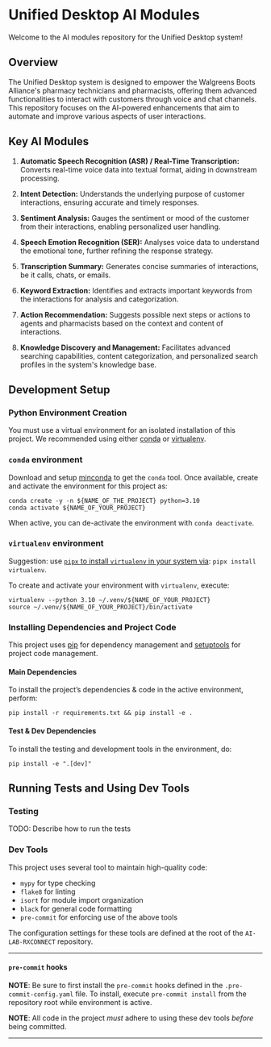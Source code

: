 # Unified Desktop AI Modules

Welcome to the AI modules repository for the Unified Desktop system!

## Overview

The Unified Desktop system is designed to empower the Walgreens Boots Alliance's pharmacy technicians and pharmacists, offering them advanced functionalities to interact with customers through voice and chat channels. This repository focuses on the AI-powered enhancements that aim to automate and improve various aspects of user interactions.

## Key AI Modules

1. **Automatic Speech Recognition (ASR) / Real-Time Transcription:** Converts real-time voice data into textual format, aiding in downstream processing.

2. **Intent Detection:** Understands the underlying purpose of customer interactions, ensuring accurate and timely responses.

3. **Sentiment Analysis:** Gauges the sentiment or mood of the customer from their interactions, enabling personalized user handling.

4. **Speech Emotion Recognition (SER):** Analyses voice data to understand the emotional tone, further refining the response strategy.

5. **Transcription Summary:** Generates concise summaries of interactions, be it calls, chats, or emails.

6. **Keyword Extraction:** Identifies and extracts important keywords from the interactions for analysis and categorization.

7. **Action Recommendation:** Suggests possible next steps or actions to agents and pharmacists based on the context and content of interactions.

8. **Knowledge Discovery and Management:** Facilitates advanced searching capabilities, content categorization, and personalized search profiles in the system's knowledge base.

## Development Setup

### Python Environment Creation

You must use a virtual environment for an isolated installation of this project. We recommended using either [conda](https://docs.conda.io/en/latest/miniconda.html) or [virtualenv](https://pypi.org/project/virtualenv/).

### `conda` environment

Download and setup [minconda](https://docs.conda.io/en/latest/miniconda.html) to get the `conda` tool.
Once available, create and activate the environment for this project as:

```shell script
conda create -y -n ${NAME_OF_THE_PROJECT} python=3.10
conda activate ${NAME_OF_YOUR_PROJECT}
```

When active, you can de-activate the environment with `conda deactivate`.

### `virtualenv` environment

Suggestion: use [`pipx` to install `virtualenv` in your system via](https://virtualenv.pypa.io/en/latest/installation.html#via-pipx): `pipx install virtualenv`.

To create and activate your environment with `virtualenv`, execute:

```shell script
virtualenv --python 3.10 ~/.venv/${NAME_OF_YOUR_PROJECT}
source ~/.venv/${NAME_OF_YOUR_PROJECT}/bin/activate
```

### Installing Dependencies and Project Code

This project uses [pip](https://pypi.org/project/pip/) for dependency management and [setuptools](https://pypi.org/project/setuptools/) for project code management.

#### Main Dependencies

To install the project’s dependencies & code in the active environment, perform:

```shell script
pip install -r requirements.txt && pip install -e .
```

#### Test & Dev Dependencies

To install the testing and development tools in the environment, do:

```shell script
pip install -e ".[dev]"
```

## Running Tests and Using Dev Tools

### Testing

TODO: Describe how to run the tests

### Dev Tools

This project uses several tool to maintain high-quality code:

- `mypy` for type checking
- `flake8` for linting
- `isort` for module import organization
- `black` for general code formatting
- `pre-commit` for enforcing use of the above tools

The configuration settings for these tools are defined at the root of the `AI-LAB-RXCONNECT` repository.
****

#### `pre-commit` hooks

**NOTE**: Be sure to first install the `pre-commit` hooks defined in the `.pre-commit-config.yaml` file. To install, execute `pre-commit install` from the repository root while environment is active.

**NOTE**: All code in the project _must_ adhere to using these dev tools _before_ being committed.
****
